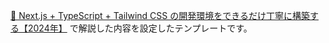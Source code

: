 [📘 Next.js + TypeScript + Tailwind CSS の開発環境をできるだけ丁寧に構築する【2024年】](https://zenn.dev/yoshinoki/articles/next-ts-tailwind-setting) で解説した内容を設定したテンプレートです。
